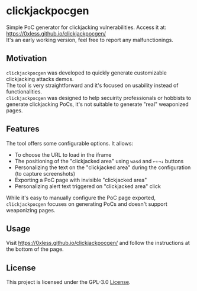 # clickjackpocgen
Simple PoC generator for clickjacking vulnerabilities. Access it at: https://0xless.github.io/clickjackpocgen/  
It's an early working version, feel free to report any malfunctionings.

## Motivation
`clickjackpocgen` was developed to quickly generate customizable clickjacking attacks demos.  
The tool is very straightforward and it's focused on usability instead of functionalities.  
`clickjackpocgen` was designed to help secuirity professionals or hobbists to generate clickjacking PoCs, it's not suitable to generate "real" weaponized pages.

## Features
The tool offers some configurable options. It allows:
- To choose the URL to load in the iframe
- The positioning of the "clickjacked area" using `wasd` and `←↑→↓` buttons
- Personalizing the text on the "clickjacked area" during the configuration (to capture screenshots)
- Exporting a PoC page with invisible "clickjacked area"
- Personalizing alert text triggered on "clickjacked area" click

While it's easy to manually configure the PoC page exported, `clickjackpocgen` focuses on generating PoCs and doesn't support weaponizing pages.

## Usage
Visit https://0xless.github.io/clickjackpocgen/ and follow the instructions at the bottom of the page.

## License
This project is licensed under the GPL-3.0 [License](https://github.com/0xless/clickjackpocgen/blob/main/LICENSE).
